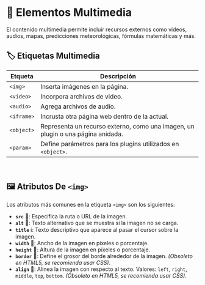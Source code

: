 # 🎥 Elementos Multimedia  
El contenido multimedia permite incluir recursos externos como videos, audios, mapas, predicciones meteorológicas, fórmulas matemáticas y más.  

## 🏷️ Etiquetas Multimedia  

| **Etqueta** | **Descripción** |
|---|---|
| `<img>` | Inserta imágenes en la página. |
| `<video>` | Incorpora archivos de video. |
| `<audio>` | Agrega archivos de audio. |
| `<iframe>` | Incrusta otra página web dentro de la actual. |
| `<object>` | Representa un recurso externo, como una imagen, un plugin o una página anidada. |
| `<param>` | Define parámetros para los plugins utilizados en `<object>`. |
<br/>

## 🖼️ Atributos De `<img>`  
Los atributos más comunes en la etiqueta `<img>` son los siguientes:  

* **`src`** 📌: Especifica la ruta o URL de la imagen.  
* **`alt`** 📝: Texto alternativo que se muestra si la imagen no se carga.  
* **`title`** ℹ️: Texto descriptivo que aparece al pasar el cursor sobre la imagen.  
* **`width`** 📏: Ancho de la imagen en píxeles o porcentaje.  
* **`height`** 📐: Altura de la imagen en píxeles o porcentaje.  
* **`border`** 🔲: Define el grosor del borde alrededor de la imagen. *(Obsoleto en HTML5, se recomienda usar CSS)*.  
* **`align`** 📍: Alinea la imagen con respecto al texto. Valores: `left`, `right`, `middle`, `top`, `bottom`. *(Obsoleto en HTML5, se recomienda usar CSS)*.  

